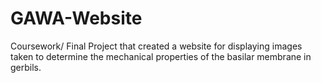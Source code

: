 GAWA-Website
============

Coursework/ Final Project that created a website for displaying images taken to determine the mechanical properties of the basilar membrane in gerbils.